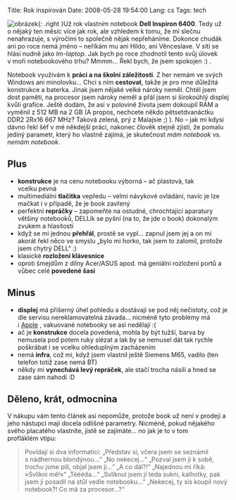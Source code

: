 Title: Rok inspirován
Date: 2008-05-28 19:54:00
Lang: cs
Tags: tech

![obrázek]({static}/images/62.jpg){: .right }Už rok vlastním notebook **Dell Inspiron 6400**. Tedy už o nějaký ten měsíc více jak rok, ale vzhledem k tomu, že mi slečnu nenahrazuje, s výročími to společně nějak nepřeháníme. Dokonce chudák ani po roce nemá jméno – neříkám mu ani Hildo, ani Věnceslave. V síti se hlásí nudně jako *lm-laptop*. Jak bych po roce zhodnotil tento svůj úlovek v moři notebookového trhu? Mmmm… Řekl bych, že jsem spokojen :) .

Notebook využívám k **práci a na školní záležitosti**. Z her nemám ve svých Windows ani minolovku… Chci s ním **cestovat**, takže je pro mne důležitá konstrukce a baterka. Jinak jsem nějaké velké nároky neměl. Chtěl jsem dost paměti, na procesor jsem nároky neměl a přál jsem si širokoúhlý displej kvůli grafice. Ještě dodám, že asi v polovině života jsem dokoupil RAM a vyměnil z 512 MB na 2 GB (A propos, nechcete někdo pětsetdvanáctku DDR2 2Rx16 667 MHz? Taková zelená, prý z Malajsie ;) ). No – jak mi kdysi dávno řekl šéf v mé někdejší práci, nakonec člověk stejně zjistí, že pomalu jediný parametr, který ho vlastně zajímá, je skutečnost *mám notebook* vs. *nemám notebook*.

## Plus

-   **konstrukce** je na cenu notebooku výborná – ač plastová, tak vcelku pevná
-   multimediální **tlačítka** vepředu – velmi návykové ovládání, navíc je lze mačkat i v případě, že je book zavřený
-   perfektní **repráčky** – zapomeňte na ostudné, chrochtající aparatury většiny notebooků, DELLík se pyšní (na to, že jde o book) dokonalým zvukem a hlasitostí
-   když se mi jednou **přehřál**, prostě se vypl… zapnul jsem jej a on mi akorát řekl něco ve smyslu „bylo mi horko, tak jsem to zalomil, protože jsem chytrý DELL“ :)
-   klasické **rozložení klávesnice**
-   oproti šmejdům z dílny Acer/ASUS apod. má geniální rozložení portů a vůbec celé **povedené šasi**

## Minus

-   **displej** má příšerný úhel pohledu a dostávají se pod něj nečistoty, což je dle servisu nereklamovatelná závada… nicméně tyto problémy má i [Apple](http://pixy.cz/pixynergia/2008/faraon-a-lcd/) , vakuované notebooky se asi nedělají :(
-   ač je **konstrukce** docela povedená, mohla by být tužší, barva by nemusela pod potem ruky slézat a lak by se nemusel dát tak rychle poškrábat i se vcelku ohleduplným zacházením
-   nemá **infra**, což mi, když jsem vlastnil ještě Siemens M65, vadilo (ten telefon totiž zase nemá BT)
-   někdy mi **vynechává levý repráček**, ale stačí trocha násilí a hned se zase sám nahodí :D

## Děleno, krát, odmocnina

V nákupu vám tento článek asi nepomůže, protože book už není v prodeji a jeho nástupci mají docela odlišné parametry. Nicméně, pokud nějakého svého placatého vlastníte, jistě se zajímáte… no jak je to v tom profláklém vtipu:

> Povídají si dva informatici: „Představ si, včera jsem se seznámil s nádhernou blondýnou…“ „No nekecej…“ „Pozval jsem ji k sobě, trochu jsme pili, objal jsem ji…“ „A co dál?!“ „Najednou mi říká: »Svlíkni mě!«“ „Téééda…“ „Svlíknul jsem jí teda sukni, kalhotky, pak jsem ji posadil na stůl vedle notebooku…“ „Nekecej, ty sis koupil nový notebook?! Co má za procesor…?“
